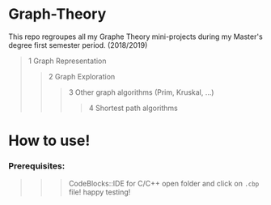 # Graph-Theory
This repo regroupes all my Graphe Theory mini-projects during my Master's degree first semester period. (2018/2019)

> 1 Graph Representation
>> 2 Graph Exploration
>>> 3 Other graph algorithms (Prim, Kruskal, ...)
>>>> 4 Shortest path algorithms
# How to use!
### Prerequisites:
>>> CodeBlocks::IDE for C/C++
open folder and click on ```.cbp``` file! happy testing!
